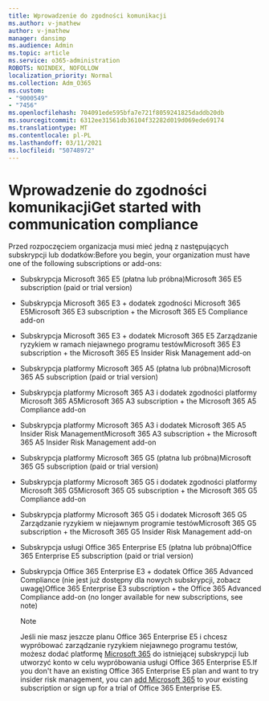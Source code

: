 ```yaml
---
title: Wprowadzenie do zgodności komunikacji
ms.author: v-jmathew
author: v-jmathew
manager: dansimp
ms.audience: Admin
ms.topic: article
ms.service: o365-administration
ROBOTS: NOINDEX, NOFOLLOW
localization_priority: Normal
ms.collection: Adm_O365
ms.custom:
- "9000549"
- "7456"
ms.openlocfilehash: 704091ede595bfa7e721f8059241825daddb20db
ms.sourcegitcommit: 6312ee31561db36104f32282d019d069ede69174
ms.translationtype: MT
ms.contentlocale: pl-PL
ms.lasthandoff: 03/11/2021
ms.locfileid: "50748972"
---
```

# <a name="get-started-with-communication-compliance"></a><span data-ttu-id="b44e8-102">Wprowadzenie do zgodności komunikacji</span><span class="sxs-lookup"><span data-stu-id="b44e8-102">Get started with communication compliance</span></span>

<span data-ttu-id="b44e8-103">Przed rozpoczęciem organizacja musi mieć jedną z następujących subskrypcji lub dodatków:</span><span class="sxs-lookup"><span data-stu-id="b44e8-103">Before you begin, your organization must have one of the following subscriptions or add-ons:</span></span>

* <span data-ttu-id="b44e8-104">Subskrypcja Microsoft 365 E5 (płatna lub próbna)</span><span class="sxs-lookup"><span data-stu-id="b44e8-104">Microsoft 365 E5 subscription (paid or trial version)</span></span>
* <span data-ttu-id="b44e8-105">Subskrypcja Microsoft 365 E3 + dodatek zgodności Microsoft 365 E5</span><span class="sxs-lookup"><span data-stu-id="b44e8-105">Microsoft 365 E3 subscription + the Microsoft 365 E5 Compliance add-on</span></span>
* <span data-ttu-id="b44e8-106">Subskrypcja Microsoft 365 E3 + dodatek Microsoft 365 E5 Zarządzanie ryzykiem w ramach niejawnego programu testów</span><span class="sxs-lookup"><span data-stu-id="b44e8-106">Microsoft 365 E3 subscription + the Microsoft 365 E5 Insider Risk Management add-on</span></span>
* <span data-ttu-id="b44e8-107">Subskrypcja platformy Microsoft 365 A5 (płatna lub próbna)</span><span class="sxs-lookup"><span data-stu-id="b44e8-107">Microsoft 365 A5 subscription (paid or trial version)</span></span>
* <span data-ttu-id="b44e8-108">Subskrypcja platformy Microsoft 365 A3 i dodatek zgodności platformy Microsoft 365 A5</span><span class="sxs-lookup"><span data-stu-id="b44e8-108">Microsoft 365 A3 subscription + the Microsoft 365 A5 Compliance add-on</span></span>
* <span data-ttu-id="b44e8-109">Subskrypcja platformy Microsoft 365 A3 i dodatek Microsoft 365 A5 Insider Risk Management</span><span class="sxs-lookup"><span data-stu-id="b44e8-109">Microsoft 365 A3 subscription + the Microsoft 365 A5 Insider Risk Management add-on</span></span>
* <span data-ttu-id="b44e8-110">Subskrypcja platformy Microsoft 365 G5 (płatna lub próbna)</span><span class="sxs-lookup"><span data-stu-id="b44e8-110">Microsoft 365 G5 subscription (paid or trial version)</span></span>
* <span data-ttu-id="b44e8-111">Subskrypcja platformy Microsoft 365 G5 i dodatek zgodności platformy Microsoft 365 G5</span><span class="sxs-lookup"><span data-stu-id="b44e8-111">Microsoft 365 G5 subscription + the Microsoft 365 G5 Compliance add-on</span></span>
* <span data-ttu-id="b44e8-112">Subskrypcja platformy Microsoft 365 G5 i dodatek Microsoft 365 G5 Zarządzanie ryzykiem w niejawnym programie testów</span><span class="sxs-lookup"><span data-stu-id="b44e8-112">Microsoft 365 G5 subscription + the Microsoft 365 G5 Insider Risk Management add-on</span></span>
* <span data-ttu-id="b44e8-113">Subskrypcja usługi Office 365 Enterprise E5 (płatna lub próbna)</span><span class="sxs-lookup"><span data-stu-id="b44e8-113">Office 365 Enterprise E5 subscription (paid or trial version)</span></span>
* <span data-ttu-id="b44e8-114">Subskrypcja Office 365 Enterprise E3 + dodatek Office 365 Advanced Compliance (nie jest już dostępny dla nowych subskrypcji, zobacz uwagę)</span><span class="sxs-lookup"><span data-stu-id="b44e8-114">Office 365 Enterprise E3 subscription + the Office 365 Advanced Compliance add-on (no longer available for new subscriptions, see note)</span></span>

    > [!NOTE]
    > <span data-ttu-id="b44e8-115">Jeśli nie masz jeszcze planu Office 365 Enterprise E5 i chcesz wypróbować zarządzanie ryzykiem niejawnego programu testów, możesz dodać platformę [Microsoft 365](https://go.microsoft.com/fwlink/?linkid=2130508) do istniejącej subskrypcji lub utworzyć konto w celu wypróbowania usługi Office 365 Enterprise E5.</span><span class="sxs-lookup"><span data-stu-id="b44e8-115">If you don't have an existing Office 365 Enterprise E5 plan and want to try insider risk management, you can [add Microsoft 365](https://go.microsoft.com/fwlink/?linkid=2130508) to your existing subscription or sign up for a trial of Office 365 Enterprise E5.</span></span>
